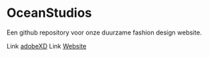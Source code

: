 # OceanStudios
Een github repository voor onze duurzame fashion design website.

Link [adobeXD]
Link [Website]

[adobeXD]: private/website.xd
[Website]: http://oceanstudios.nl/
